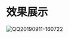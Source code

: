 # 效果展示

![QQ20190911-160722](https://user-images.githubusercontent.com/23492006/64679498-6d05b780-d4ae-11e9-852a-23bb2987b2d7.gif)

